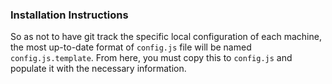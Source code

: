 ### Installation Instructions

So as not to have git track the specific local configuration of each machine,
the most up-to-date format of `config.js` file will be named
`config.js.template`. From here, you must copy this to `config.js` and populate
it with the necessary information.
